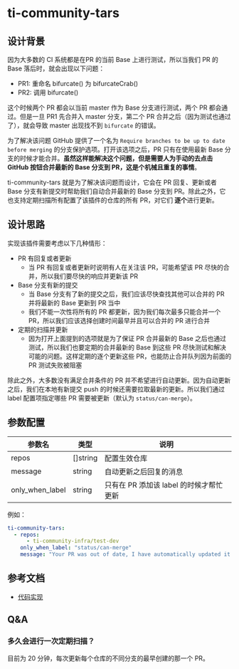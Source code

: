 # ti-community-tars

## 设计背景

因为大多数的 CI 系统都是在PR 的当前 Base 上进行测试，所以当我们 PR 的 Base 落后时，就会出现以下问题：

- PR1: 重命名 bifurcate() 为 bifurcateCrab()
- PR2: 调用 bifurcate()
  
这个时候两个 PR 都会以当前 master 作为 Base 分支进行测试，两个 PR 都会通过。但是一旦 PR1 先合并入 master 分支，第二个 PR 合并之后（因为测试也通过了），就会导致 master 出现找不到 `bifurcate` 的错误。

为了解决该问题 GitHub 提供了一个名为 `Require branches to be up to date before merging` 的分支保护选项。打开该选项之后，PR 只有在使用最新 Base 分支的时候才能合并。**虽然这样能解决这个问题，但是需要人为手动的去点击 GitHub 按钮合并最新的 Base 分支到 PR，这是个机械且重复的事情**。

ti-community-tars 就是为了解决该问题而设计，它会在 PR 回复、更新或者 Base 分支有新提交时帮助我们自动合并最新的 Base 分支到 PR。除此之外，它也支持定期扫描所有配置了该插件的仓库的所有 PR，对它们 **逐个**进行更新。

## 设计思路

实现该插件需要考虑以下几种情形：
- PR 有回复或者更新
  - 当 PR 有回复或者更新时说明有人在关注该 PR，可能希望该 PR 尽快的合并，所以我们要尽快的响应并更新该 PR
- Base 分支有新的提交
  - 当 Base 分支有了新的提交之后，我们应该尽快查找其他可以合并的 PR 并将最新的 Base 更新到 PR 当中
  - 我们不能一次性将所有的 PR 都更新，因为我们每次最多只能合并一个 PR，所以我们应该选择创建时间最早并且可以合并的 PR 进行合并
- 定期的扫描并更新
  - 因为打开上面提到的选项就是为了保证 PR 合并最新的 Base 之后也通过测试，所以我们也要定期的合并最新的 Base 到这些 PR 尽快测试和解决可能的问题。这样定期的逐个更新这些 PR，也能防止合并队列因为前面的 PR 测试失败被阻塞

除此之外，大多数没有满足合并条件的 PR 并不希望进行自动更新。因为自动更新之后，我们在本地有新提交 push 的时候还需要拉取最新的更新。所以我们通过 label 配置项指定哪些 PR 需要被更新（默认为 `status/can-merge`）。

## 参数配置

| 参数名          | 类型     | 说明                                    |
| --------------- | -------- | --------------------------------------- |
| repos           | []string | 配置生效仓库                            |
| message         | string   | 自动更新之后回复的消息                  |
| only_when_label | string   | 只有在 PR 添加该 label 的时候才帮忙更新 |

例如：

```yaml
ti-community-tars:
  - repos:
      - ti-community-infra/test-dev
    only_when_label: "status/can-merge"
    message: "Your PR was out of date, I have automatically updated it for you."
```

## 参考文档

- [代码实现](https://github.com/ti-community-infra/tichi/tree/master/internal/pkg/externalplugins/tars)

## Q&A

### 多久会进行一次定期扫描？

目前为 20 分钟，每次更新每个仓库的不同分支的最早创建的那一个 PR。
